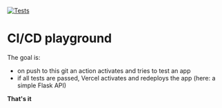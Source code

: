 [![Tests](https://github.com/krll-corp/cicd-playground/actions/workflows/tests.yml/badge.svg)](https://github.com/krll-corp/cicd-playground/actions/workflows/tests.yml)

# CI/CD playground

The goal is:
- on push to this git an action activates and tries to test an app
- if all tests are passed, Vercel activates and redeploys the app (here: a simple Flask API)

**That's it**
